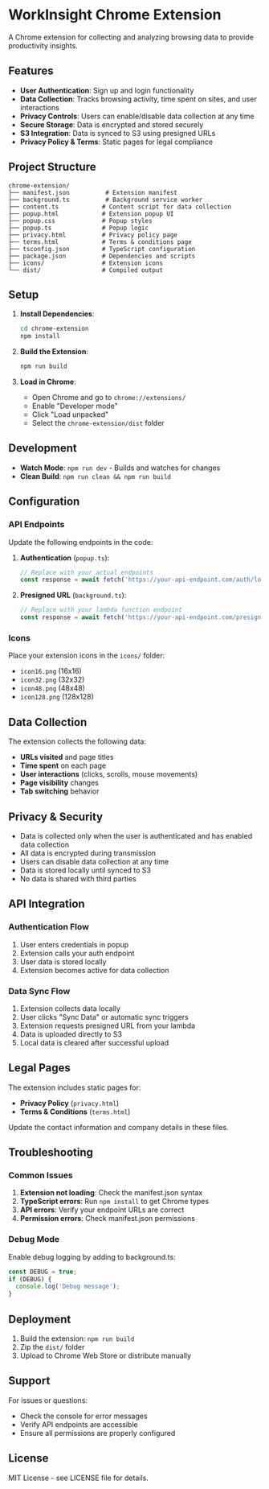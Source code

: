 # WorkInsight Chrome Extension

A Chrome extension for collecting and analyzing browsing data to provide productivity insights.

## Features

- **User Authentication**: Sign up and login functionality
- **Data Collection**: Tracks browsing activity, time spent on sites, and user interactions
- **Privacy Controls**: Users can enable/disable data collection at any time
- **Secure Storage**: Data is encrypted and stored securely
- **S3 Integration**: Data is synced to S3 using presigned URLs
- **Privacy Policy & Terms**: Static pages for legal compliance

## Project Structure

```
chrome-extension/
├── manifest.json          # Extension manifest
├── background.ts          # Background service worker
├── content.ts            # Content script for data collection
├── popup.html            # Extension popup UI
├── popup.css             # Popup styles
├── popup.ts              # Popup logic
├── privacy.html          # Privacy policy page
├── terms.html            # Terms & conditions page
├── tsconfig.json         # TypeScript configuration
├── package.json          # Dependencies and scripts
├── icons/                # Extension icons
└── dist/                 # Compiled output
```

## Setup

1. **Install Dependencies**:
   ```bash
   cd chrome-extension
   npm install
   ```

2. **Build the Extension**:
   ```bash
   npm run build
   ```

3. **Load in Chrome**:
   - Open Chrome and go to `chrome://extensions/`
   - Enable "Developer mode"
   - Click "Load unpacked"
   - Select the `chrome-extension/dist` folder

## Development

- **Watch Mode**: `npm run dev` - Builds and watches for changes
- **Clean Build**: `npm run clean && npm run build`

## Configuration

### API Endpoints

Update the following endpoints in the code:

1. **Authentication** (`popup.ts`):
   ```typescript
   // Replace with your actual endpoints
   const response = await fetch('https://your-api-endpoint.com/auth/login', {
   ```

2. **Presigned URL** (`background.ts`):
   ```typescript
   // Replace with your lambda function endpoint
   const response = await fetch('https://your-api-endpoint.com/presigned-url', {
   ```

### Icons

Place your extension icons in the `icons/` folder:
- `icon16.png` (16x16)
- `icon32.png` (32x32)
- `icon48.png` (48x48)
- `icon128.png` (128x128)

## Data Collection

The extension collects the following data:

- **URLs visited** and page titles
- **Time spent** on each page
- **User interactions** (clicks, scrolls, mouse movements)
- **Page visibility** changes
- **Tab switching** behavior

## Privacy & Security

- Data is collected only when the user is authenticated and has enabled data collection
- All data is encrypted during transmission
- Users can disable data collection at any time
- Data is stored locally until synced to S3
- No data is shared with third parties

## API Integration

### Authentication Flow

1. User enters credentials in popup
2. Extension calls your auth endpoint
3. User data is stored locally
4. Extension becomes active for data collection

### Data Sync Flow

1. Extension collects data locally
2. User clicks "Sync Data" or automatic sync triggers
3. Extension requests presigned URL from your lambda
4. Data is uploaded directly to S3
5. Local data is cleared after successful upload

## Legal Pages

The extension includes static pages for:
- **Privacy Policy** (`privacy.html`)
- **Terms & Conditions** (`terms.html`)

Update the contact information and company details in these files.

## Troubleshooting

### Common Issues

1. **Extension not loading**: Check the manifest.json syntax
2. **TypeScript errors**: Run `npm install` to get Chrome types
3. **API errors**: Verify your endpoint URLs are correct
4. **Permission errors**: Check manifest.json permissions

### Debug Mode

Enable debug logging by adding to background.ts:
```typescript
const DEBUG = true;
if (DEBUG) {
  console.log('Debug message');
}
```

## Deployment

1. Build the extension: `npm run build`
2. Zip the `dist/` folder
3. Upload to Chrome Web Store or distribute manually

## Support

For issues or questions:
- Check the console for error messages
- Verify API endpoints are accessible
- Ensure all permissions are properly configured

## License

MIT License - see LICENSE file for details.
